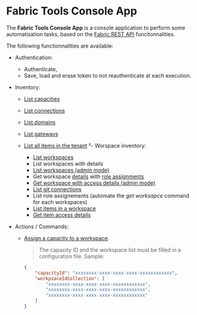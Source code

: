 # Fabric Tools Console App

The **Fabric Tools Console App** is a console application to perform some automatisation tasks, based on the [Fabric REST API](https://learn.microsoft.com/en-us/rest/api/fabric/articles/using-fabric-apis) funcitonnalities.

The following functionnalities are available:

- Authentication:

  - Authenticate,
  - Save, load and erase token to not reauthenticate at each execution.

- Inventory:

  - [List capacities](https://learn.microsoft.com/en-us/rest/api/fabric/core/capacities/list-capacities)
  - [List connections](https://learn.microsoft.com/en-us/rest/api/fabric/core/connections/list-connections)
  - [List domains](https://learn.microsoft.com/en-us/rest/api/fabric/admin/domains/list-domains)
  - [List gateways](https://learn.microsoft.com/en-us/rest/api/fabric/core/gateways/list-gateways)
  - [List all items in the tenant](https://learn.microsoft.com/en-us/rest/api/fabric/admin/items/list-items)  ²- Worspace inventory:

    - [List workspaces](https://learn.microsoft.com/en-us/rest/api/fabric/core/workspaces/list-workspaces)
    - List workspaces with details
    - [List workspaces (admin mode)](https://learn.microsoft.com/en-us/rest/api/fabric/admin/workspaces/list-workspaces)
    - Get workspace [details](https://learn.microsoft.com/en-us/rest/api/fabric/core/workspaces/get-workspace) with [role assignments](https://learn.microsoft.com/en-us/rest/api/fabric/core/workspaces/get-workspace-role-assignment)
    - [Get workspace with access details (admin mode)](https://learn.microsoft.com/en-us/rest/api/fabric/admin/workspaces/list-workspace-access-details)
    - [List git connections](https://learn.microsoft.com/en-us/rest/api/fabric/admin/workspaces/list-git-connections)
    - List role assignements (automate the *get worksapce* command for each workspaces)
    - [List items in a workspace](https://learn.microsoft.com/en-us/rest/api/fabric/core/items/list-items)
    - [Get item access details](https://learn.microsoft.com/en-us/rest/api/fabric/admin/items/list-item-access-details)

- Actions / Commands:

  - [Assign a capacity to a workspace](https://learn.microsoft.com/en-us/rest/api/fabric/core/workspaces/assign-to-capacity).

    > The capacity ID and the workspace list must be filled in a configuration file. Sample:

    ```json
    {
		"capacityId": "xxxxxxxx-xxxx-xxxx-xxxx-xxxxxxxxxxxx",
		"workpsaceIdCollection": [
			"xxxxxxxx-xxxx-xxxx-xxxx-xxxxxxxxxxxx",
			"xxxxxxxx-xxxx-xxxx-xxxx-xxxxxxxxxxxx",
			"xxxxxxxx-xxxx-xxxx-xxxx-xxxxxxxxxxxx"
		]
    }
	```

